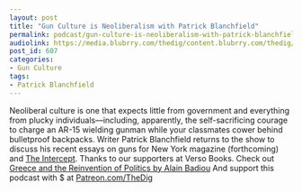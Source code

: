 ```yaml
---
layout: post
title: "Gun Culture is Neoliberalism with Patrick Blanchfield"
permalink: podcast/gun-culture-is-neoliberalism-with-patrick-blanchfield/
audiolink: https://media.blubrry.com/thedig/content.blubrry.com/thedig/The_Dig_-_93_-_BlanchfieldGuns.mp3
post_id: 607
categories: 
- Gun Culture
tags: 
- Patrick Blanchfield
---
```


Neoliberal culture is one that expects little from government and everything from plucky individuals—including, apparently, the self-sacrificing courage to charge an AR-15 wielding gunman while your classmates cower behind bulletproof backpacks. Writer Patrick Blanchfield returns to the show to discuss his recent essays on guns for New York magazine (forthcoming) and [The Intercept](theintercept.com/2018/02/28/parkland-florida-school-shootings-arming-teachers). Thanks to our supporters at Verso Books. Check out [Greece and the Reinvention of Politics by Alain Badiou](versobooks.com/books/2560-greece-and-the-reinvention-of-politics) And support this podcast with $ at [Patreon.com/TheDig](http://www.patreon.com/TheDig) 